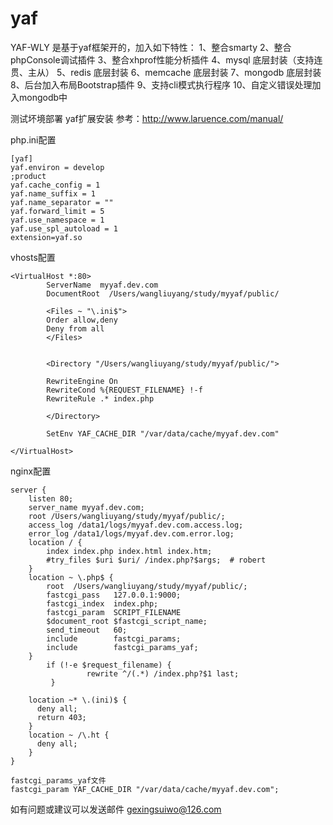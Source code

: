 # yaf
YAF-WLY
是基于yaf框架开的，加入如下特性：
1、整合smarty
2、整合phpConsole调试插件
3、整合xhprof性能分析插件
4、mysql 底层封装（支持连贯、主从）
5、redis 底层封装
6、memcache 底层封装
7、mongodb 底层封装
8、后台加入布局Bootstrap插件
9、支持cli模式执行程序
10、自定义错误处理加入mongodb中

测试坏境部署
yaf扩展安装
参考：http://www.laruence.com/manual/

php.ini配置
```
[yaf]
yaf.environ = develop
;product
yaf.cache_config = 1
yaf.name_suffix = 1
yaf.name_separator = ""
yaf.forward_limit = 5
yaf.use_namespace = 1
yaf.use_spl_autoload = 1
extension=yaf.so
```
vhosts配置
```
<VirtualHost *:80>
        ServerName  myyaf.dev.com
        DocumentRoot  /Users/wangliuyang/study/myyaf/public/

        <Files ~ "\.ini$">
        Order allow,deny
        Deny from all
        </Files>


        <Directory "/Users/wangliuyang/study/myyaf/public/">

        RewriteEngine On
        RewriteCond %{REQUEST_FILENAME} !-f
        RewriteRule .* index.php

        </Directory>

        SetEnv YAF_CACHE_DIR "/var/data/cache/myyaf.dev.com"

</VirtualHost>
```

nginx配置
```
server {
    listen 80;
    server_name myyaf.dev.com;
    root /Users/wangliuyang/study/myyaf/public/;
    access_log /data1/logs/myyaf.dev.com.access.log;
    error_log /data1/logs/myyaf.dev.com.error.log;
    location / {
        index index.php index.html index.htm;
        #try_files $uri $uri/ /index.php?$args;  # robert
    }        
    location ~ \.php$ {
        root  /Users/wangliuyang/study/myyaf/public/;
        fastcgi_pass   127.0.0.1:9000;
        fastcgi_index  index.php;
        fastcgi_param  SCRIPT_FILENAME  
        $document_root $fastcgi_script_name;
        send_timeout   60;
        include        fastcgi_params;
        include        fastcgi_params_yaf;
    }
        if (!-e $request_filename) {
                 rewrite ^/(.*) /index.php?$1 last;
         }

    location ~* \.(ini)$ {
      deny all;
      return 403;
    }
    location ~ /\.ht {
      deny all;
    }
}

fastcgi_params_yaf文件
fastcgi_param YAF_CACHE_DIR "/var/data/cache/myyaf.dev.com";
```
如有问题或建议可以发送邮件 gexingsuiwo@126.com